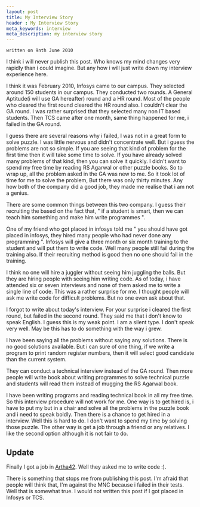 ```yaml
---
layout: post
title: My Interview Story
header : My Interview Story
meta_keywords: interview
meta_description: my interview story
---
```


`written on 9nth June 2010`

I think i will never publish this post. Who knows my mind changes very
rapidly than i could imagine. But any how i will just write down my
interview experience here.

I think it was February 2010, Infosys came to our campus. They
selected around 150 students in our campus. They conducted two
rounds. A General Aptitude(i will use GA hereafter) round and a HR
round. Most of the people who cleared the first round cleared the HR
round also. I couldn't clear the GA round. I was rather surprised that
they selected many non IT based students. Then TCS came after one
month, same thing happened for me, i failed in the GA round.

I guess there are several reasons why i failed, I was not in a great
form to solve puzzle. I was little nervous and didn't concentrate
well. But i guess the problems are not so simple. If you are seeing
that kind of problem for the first time then it will take some time to
solve. If you have already solved many problems of that kind, then you
can solve it quickly. I didn't want to spend my free time by reading
RS Agarwal or other puzzle books. So to wrap up, all the problem asked
in the GA was new to me. So it took lot of time for me to solve the
problem, But there was only thirty minutes. Any how both of the
company did a good job, they made me realise that i am not a genius.

There are some common things between this two company. I guess their
recruiting the based on the fact that, " if a student is smart, then
we can teach him something and make him write programmes ".

One of my friend who got placed in infosys told me " you should have
got placed in infosys, they hired many people who had never done any
programming ". Infosys will give a three month or six month training
to the student and will put them to write code. Well many people still
fail during the training also. If their recruiting method is good then
no one should fail in the training.

I think no one will hire a juggler without seeing him juggling the
balls. But they are hiring people with seeing him writing code. As of
today, i have attended six or seven interviews and none of them asked
me to write a single line of code. This was a rather surprise for
me. I thought people will ask me write code for difficult
problems. But no one even ask about that.

I forgot to write about today's interview. For your surprise i cleared
the first round, but failed in the second round. They said me that i
don't know to speak English. I guess this is my weak point. I am a
silent type. I don't speak very well. May be this has to do something
with the way i grew.

I have been saying all the problems without saying any
solutions. There is no good solutions available. But i can sure of one
thing, if we write a program to print random register numbers, then it
will select good candidate than the current system.

They can conduct a technical interview instead of the GA round. Then
more people will write book about writing programmes to solve
technical puzzle and students will read them instead of mugging the RS
Agarwal book.

I have been writing programs and reading technical book in all my free
time. So this interview procedure will not work for me. One way is to
get hired is, i have to put my but in a chair and solve all the
problems in the puzzle book and i need to speak boldly.  Then there is
a chance to get hired in a interview. Well this is hard to do. I don't
want to spend my time by solving those puzzle. The other way is get a
job through a friend or any relatives. I like the second option
although it is not fair to do.

Update
------
Finally I got a job in [Artha42](http://www.artha42.com). Well they
asked me to write code :).

There is something that stops me from publishing this post. I'm afraid
that people will think that, I'm against the MNC because i failed in
their tests. Well that is somewhat true. I would not written this post
if I got placed in Infosys or TCS.
